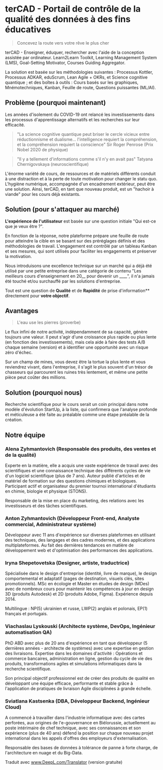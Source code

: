# terCAD - Portail de contrôle de la qualité des données à des fins éducatives

> Concevez la route vers votre rêve le plus cher

terCAD - Enseigner, éduquer, rechercher avec l'aide de la conception assistée par ordinateur. Learn2Learn Toolkit, Learning Management System (LMS), Goal-Setting Motivator, Courses Guiding Aggregator.

La solution est basée sur les méthodologies suivantes : Processus Kottler, Processus ADKAR, eduScrum, Lean Agile + OKRs, et Science cognitive quantique ; et des boîtes à outils : Cours basés sur les graphiques, Mnémotechniques, Kanban, Feuille de route, Questions puissantes (ML/AI).


## Problème (pourquoi maintenant)

Les années d'isolement du COVID-19 ont relancé les investissements dans les processus d'apprentissage alternatifs et les recherches sur leur efficacité.

> "La science cognitive quantique peut briser le cercle vicieux entre réductionnisme et dualisme... l'intelligence requiert la compréhension, et la compréhension requiert la conscience" Sir Roger Penrose (Prix Nobel 2020 de physique)

> "Il y a tellement d'informations comme s'il n'y en avait pas" Tatyana Chernigovskaya (neuroscientifique)

L'énorme variété de cours, de ressources et de matériels différents conduit à une distraction et à la perte de toute motivation pour changer le statu quo. L'hygiène numérique, accompagnée d'un encadrement extérieur, peut être une solution. Ainsi, terCAD, en tant que nouveau produit, est un "hachoir à viande" pour les cours déjà existants.


## Solution (pour s'attaquer au marché)

**L'expérience de l'utilisateur** est basée sur une question initiale "Qui est-ce que je veux être ?".

En fonction de la réponse, notre plateforme prépare une feuille de route pour atteindre la cible en se basant sur des préréglages définis et des méthodologies de travail. L'engagement est contrôlé par un tableau Kanban et ses mesures, qui sont utilisés pour faciliter les engagements et préserver la motivation.

Nous introduisons une excellence technique sur un marché qui a déjà été utilisé par une petite entreprise dans une catégorie de contenu "Les meilleurs cours d'enseignement en 20__ pour devenir un ____", il n'a jamais été touché et/ou surchauffé par les solutions d'entreprise.

Tout est une question de **Qualité** et de **Rapidité** de prise d'information** directement pour **votre objectif**.


## Avantages

> L'eau use les pierres (proverbe)

Le flux infini de notre activité, indépendamment de sa capacité, génère toujours une valeur. Il peut s'agir d'une croissance plus rapide ou plus lente (en fonction des investissements), mais cela aide à faire des tests A/B chaque semaine (version) et à identifier une opportunité avec un risque zéro d'échec.

Sur un champ de mines, vous devez être la tortue la plus lente et vous reviendrez vivant, dans l'entreprise, il s'agit le plus souvent d'un trésor de chasseurs qui parcourent les ruines très lentement, et même une petite pièce peut coûter des millions.


## Solution (pourquoi nous)

Recherche scientifique pour le cours serait un coin principal dans notre modèle d'évolution StartUp, à la liste, qui confirmera que l'analyse profonde et méticuleuse a été faite au préalable comme une étape préalable de la création.


## Notre équipe


### Alena Zyhmantovich (Responsable des produits, des ventes et de la qualité)

Experte en la matière, elle a acquis une vaste expérience de travail avec des scientifiques et une connaissance technique des différents cycles de vie d'un logiciel scientifique (plus de 7 ans). Auteur publié d'articles et de matériel de formation sur des questions chimiques et biologiques. Participant actif et organisateur du premier tournoi international d'étudiants en chimie, biologie et physique (STONS).

Responsable de la mise en place du marketing, des relations avec les investisseurs et des tâches scientifiques.


### Anton Zyhmantovich (Développeur Front-end, Analyste commercial, Administrateur système)

Développeur avec 11 ans d'expérience sur diverses plateformes en utilisant des techniques, des langages et des cadres modernes, et des applications multiplateformes. Au fait des dernières tendances en matière de développement web et d'optimisation des performances des applications.


### Iryna Shepetovetska (Designer, artiste, traductrice)

Spécialisée dans le design d'entreprise (identité, livre de marque), le design comportemental et adaptatif (pages de destination, visuels clés, sites promotionnels). MSc en écologie et Master en études de design (MDes) avec de nombreux cours pour maintenir les compétences à jour en design 3D (produits Autodesk) et 2D (produits Adobe, Figma). Expérience depuis 2014.

Multilingue : NP(5) ukrainien et russe, LWP(2) anglais et polonais, EP(1) français et portugais.


### Viachaslau Lyskouski (Architecte système, DevOps, Ingénieur automatisation QA)

PhD ABD avec plus de 20 ans d'expérience en tant que développeur (5 dernières années - architecte de systèmes) avec une expertise en gestion des livraisons. Expertise dans les domaines d'activité : Opérations et commerce bancaires, administration en ligne, gestion du cycle de vie des produits, transformations agiles et simulations informatiques dans la recherche scientifique.

Son principal objectif professionnel est de créer des produits de qualité en développant une équipe efficace, performante et stable grâce à l'application de pratiques de livraison Agile disciplinées à grande échelle.


### Sviatlana Kastsenka (DBA, Développeur Backend, Ingénieur Cloud)

A commencé à travailler dans l'industrie informatique avec des cartes perforées, aux origines de l'e-gouvernance en Biélorussie, actuellement au poste intérimaire de chef technique, avec ses connaissances et son expérience (plus de 40 ans) défend la position sur chaque nouveau projet international dans les appels d'offres des employeurs d'externalisation.

Responsable des bases de données à tolérance de panne à forte charge, de l'architecture en nuage et du Big-Data.

Traduit avec www.DeepL.com/Translator (version gratuite)